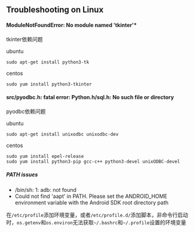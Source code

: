 ## Troubleshooting on Linux
#### ModuleNotFoundError: No module named 'tkinter'*
tkinter依赖问题     

ubuntu  
```
sudo apt-get install python3-tk
```
centos  
```
sudo yum install python3-tkinter
```

#### src/pyodbc.h: fatal error: Python.h/sql.h: No such file or directory
pyodbc依赖问题  

ubuntu  
```
sudo apt-get install unixodbc unixodbc-dev
```
centos  
```
sudo yum install epel-release
sudo yum install python3-pip gcc-c++ python3-devel unixODBC-devel
```

##### PATH issues
- /bin/sh: 1: adb: not found
- Could not find 'aapt' in PATH. Please set the ANDROID_HOME environment variable with the Android SDK root directory path
    
在`/etc/profile`添加环境变量，或者`/etc/profile.d/`添加脚本，非命令行启动时，`os.getenv`和`os.environ`无法获取`~/.bashrc`和`~/.profile`设置的环境变量